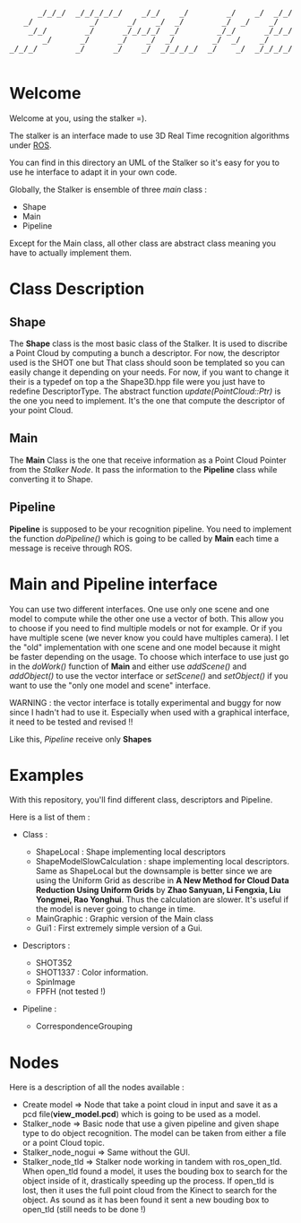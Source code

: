 <pre>      _/_/_/  _/_/_/_/_/    _/_/    _/        _/    _/  _/_/_/_/  _/_/_/    
   _/            _/      _/    _/  _/        _/  _/    _/        _/    _/   
    _/_/        _/      _/_/_/_/  _/        _/_/      _/_/_/    _/_/_/      
       _/      _/      _/    _/  _/        _/  _/    _/        _/    _/     
_/_/_/        _/      _/    _/  _/_/_/_/  _/    _/  _/_/_/_/  _/    _/      
     
</pre>                                                                      
Welcome
=======

                                                                             
Welcome at you, using the stalker =).

The stalker is an interface made to use 3D Real Time recognition algorithms under [ROS](http://www.ros.org/).

You can find in this directory an UML of the Stalker so it's easy for you to use he interface to adapt it in your own code.

Globally, the Stalker is ensemble of three *main* class : 

* Shape
* Main
* Pipeline

Except for the Main class, all other class are abstract class meaning you have to actually implement them.

Class Description
==================

Shape
-----

The __Shape__ class is the most basic class of the Stalker. It is used to discribe a Point Cloud by computing a bunch a descriptor. For now, the descriptor used is the SHOT one but That class should soon be templated so you can easily change it depending on your needs. For now, if you want to change it their is a typedef on top a the Shape3D.hpp file were you just have to redefine DescriptorType.
The abstract function _update(PointCloud::Ptr)_ is the one you need to implement. It's the one that compute the descriptor of your point Cloud.


Main
----


The __Main__ Class is the one that receive information as a Point Cloud Pointer from the _Stalker Node_. It pass the information to the __Pipeline__ class while converting it to Shape.

Pipeline
---------

__Pipeline__ is supposed to be your recognition pipeline.
You need to implement the function _doPipeline()_ which is going to be called by __Main__ each time a message is receive through ROS.

Main and Pipeline interface
============================

You can use two different interfaces. One use only one scene and one model to compute while the other one use a vector of both.
This allow you to choose if you need to find multiple models or not for example. Or if you have multiple scene (we never know you could have multiples camera). I let the "old" implementation with one scene and one model because it might be faster depending on the usage. To choose which interface to use just go in the _doWork()_ function of __Main__ and either use _addScene()_ and _addObject()_ to use the vector interface or _setScene()_ and _setObject()_ if you want to use the "only one model and scene" interface.

WARNING : the vector interface is totally experimental and buggy for now since I hadn't had to use it. Especially when used with a graphical interface, it need to be tested and revised !!

Like this, _Pipeline_ receive only __Shapes__


Examples
========

With this repository, you'll find different class, descriptors and Pipeline.

Here is a list of them :

* Class : 
  + ShapeLocal : Shape implementing local descriptors
  + ShapeModelSlowCalculation : shape implementing local descriptors. Same as ShapeLocal but the downsample is better since we are using the Uniform Grid as describe in **A New Method for Cloud Data Reduction Using Uniform Grids** by __Zhao Sanyuan, Li Fengxia, Liu Yongmei, Rao Yonghui__. Thus the calculation are slower. It's useful if the model is never going to change in time.
  + MainGraphic : Graphic version of the Main class
  + Gui1 : First extremely simple version of a Gui.

* Descriptors : 
  + SHOT352
  + SHOT1337 : Color information.
  + SpinImage
  + FPFH (not tested !)

* Pipeline : 
  + CorrespondenceGrouping
  

Nodes
========

Here is a description of all the nodes available : 

* Create model => Node that take a point cloud in input and save it as a pcd file(__view_model.pcd__) which is going to be used as a model.
* Stalker_node => Basic node that use a given pipeline and given shape type to do object recognition. The model can be taken from either a file or a point Cloud topic.
* Stalker_node_nogui => Same without the GUI.
* Stalker_node_tld => Stalker node working in tandem with ros_open_tld. When open_tld found a model, it uses the bouding box to search for the object inside of it, drastically speeding up the process. If open_tld is lost, then it uses the full point cloud from the Kinect to search for the object. As sound as it has been found it sent a new bouding box to open_tld (still needs to be done !)






